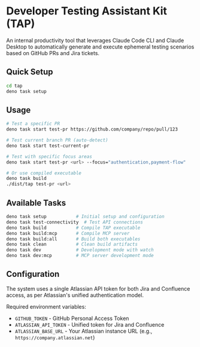 # Developer Testing Assistant Kit (TAP)

An internal productivity tool that leverages Claude Code CLI and Claude Desktop to automatically generate and execute ephemeral testing scenarios based on GitHub PRs and Jira tickets.

## Quick Setup

```bash
cd tap
deno task setup
```

## Usage

```bash
# Test a specific PR
deno task start test-pr https://github.com/company/repo/pull/123

# Test current branch PR (auto-detect)
deno task start test-current-pr

# Test with specific focus areas
deno task start test-pr <url> --focus="authentication,payment-flow"

# Or use compiled executable
deno task build
./dist/tap test-pr <url>
```

## Available Tasks

```bash
deno task setup           # Initial setup and configuration
deno task test-connectivity  # Test API connections
deno task build           # Compile TAP executable
deno task build:mcp       # Compile MCP server
deno task build:all       # Build both executables
deno task clean           # Clean build artifacts
deno task dev             # Development mode with watch
deno task dev:mcp         # MCP server development mode
```

## Configuration

The system uses a single Atlassian API token for both Jira and Confluence access, as per Atlassian's unified authentication model.

Required environment variables:
- `GITHUB_TOKEN` - GitHub Personal Access Token
- `ATLASSIAN_API_TOKEN` - Unified token for Jira and Confluence
- `ATLASSIAN_BASE_URL` - Your Atlassian instance URL (e.g., `https://company.atlassian.net`)